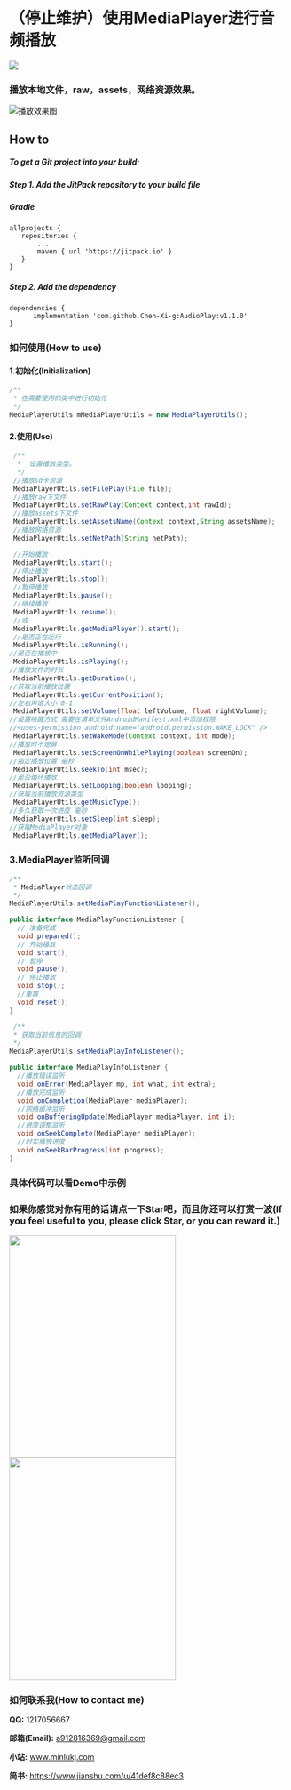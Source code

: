 # （停止维护）使用**MediaPlayer**进行音频播放

[![](https://www.jitpack.io/v/Pluto-MinLu/AudioPlay.svg)](https://www.jitpack.io/#Pluto-MinLu/AudioPlay)

### 播放本地文件，raw，assets，网络资源效果。

![播放效果图](https://github.com/Chen-Xi-g/AudioPlay/blob/master/mediaplay.gif)

 How to
--

##### To get a Git project into your build:
 
##### **Step 1. Add the JitPack repository to your build file**
 
##### Gradle

 ```
allprojects {
	repositories {
		...
		maven { url 'https://jitpack.io' }
	}
}
```

##### **Step 2. Add the dependency**

 ```
dependencies {
       implementation 'com.github.Chen-Xi-g:AudioPlay:v1.1.0'
}
```

 ### 如何使用(How to use)
 
 #### 1.初始化(Initialization)
 
```java
/**
 * 在需要使用的类中进行初始化
 */
MediaPlayerUtils mMediaPlayerUtils = new MediaPlayerUtils();
```
 
 #### 2.使用(Use)
 
```java
 /**
  *  设置播放类型。
  */
 //播放sd卡资源
 MediaPlayerUtils.setFilePlay(File file);
 //播放raw下文件
 MediaPlayerUtils.setRawPlay(Context context,int rawId);
 //播放assets下文件
 MediaPlayerUtils.setAssetsName(Context context,String assetsName);
 //播放网络资源
 MediaPlayerUtils.setNetPath(String netPath);

 //开始播放
 MediaPlayerUtils.start();
 //停止播放
 MediaPlayerUtils.stop();
 //暂停播放
 MediaPlayerUtils.pause();
 //继续播放
 MediaPlayerUtils.resume();
 //或
 MediaPlayerUtils.getMediaPlayer().start();
 //是否正在运行
 MediaPlayerUtils.isRunning();
//是否在播放中
 MediaPlayerUtils.isPlaying();
//播放文件的时长
 MediaPlayerUtils.getDuration();
//获取当前播放位置
 MediaPlayerUtils.getCurrentPosition();
//左右声道大小 0-1
 MediaPlayerUtils.setVolume(float leftVolume, float rightVolume);
//设置唤醒方式 需要在清单文件AndroidManifest.xml中添加权限 
//<uses-permission android:name="android.permission.WAKE_LOCK" />
 MediaPlayerUtils.setWakeMode(Context context, int mode);
//播放时不熄屏
 MediaPlayerUtils.setScreenOnWhilePlaying(boolean screenOn);
//指定播放位置 毫秒
 MediaPlayerUtils.seekTo(int msec);
//是否循环播放
 MediaPlayerUtils.setLooping(boolean looping);
//获取当前播放资源类型
 MediaPlayerUtils.getMusicType();
//多久获取一次进度 毫秒
 MediaPlayerUtils.setSleep(int sleep);
//获取MediaPlayer对象
 MediaPlayerUtils.getMediaPlayer();
```

 ### 3.MediaPlayer监听回调
```java
/**
 * MediaPlayer状态回调
 */
MediaPlayerUtils.setMediaPlayFunctionListener();

public interface MediaPlayFunctionListener {
  // 准备完成
  void prepared();
  // 开始播放
  void start();
  // 暂停
  void pause();
  // 停止播放
  void stop();
  //重置
  void reset();
}

 /**
 * 获取当前信息的回调
 */
MediaPlayerUtils.setMediaPlayInfoListener();

public interface MediaPlayInfoListener {
  //播放错误监听
  void onError(MediaPlayer mp, int what, int extra);
  //播放完成监听
  void onCompletion(MediaPlayer mediaPlayer);
  //网络缓冲监听
  void onBufferingUpdate(MediaPlayer mediaPlayer, int i);
  //进度调整监听
  void onSeekComplete(MediaPlayer mediaPlayer);
  //时实播放进度
  void onSeekBarProgress(int progress);
}
```

### 具体代码可以看Demo中示例

 ### 如果你感觉对你有用的话请点一下Star吧，而且你还可以打赏一波(If you feel useful to you, please click Star, or you can reward it.)
 
 <img src="http://r.photo.store.qq.com/psb?/V12LSg7n0Vj1Fg/JIE.r7vzYd0JdQV4.U8AFDF2wy5d*DXixdQZ2ZFiV6I!/r/dEYBAAAAAAAA" height = "400" width = "300">      <img src="http://r.photo.store.qq.com/psb?/V12LSg7n0Vj1Fg/64q8qbMEanfoAXbFWxrESl6QXS7ITX63kCabiSRL440!/r/dLYAAAAAAAAA" height = "400" width = "300">
 
 ### 如何联系我(How to contact me)
 
 **QQ:** 1217056667
 
 **邮箱(Email):** a912816369@gmail.com
 
 **小站:** www.minlukj.com
 
 **简书:** https://www.jianshu.com/u/41def8c88ec3
